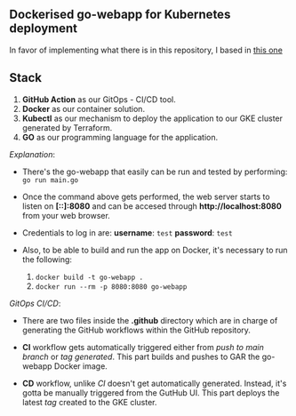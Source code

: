 ## Dockerised go-webapp for Kubernetes deployment

In favor of implementing what there is in this repository, I based in [this one](https://github.com/ybkuroki/go-webapp-sample)

## Stack

1. **GitHub Action** as our GitOps - CI/CD tool.
2. **Docker** as our container solution.
3. **Kubectl** as our mechanism to deploy the application to our GKE cluster generated by Terraform.
4. **GO** as our programming language for the application.


*Explanation*:

- There's the go-webapp that easily can be run and tested by performing:
                                  `go run main.go`
- Once the command above gets performed, the web server starts to listen on **[::]:8080** and can be accesed through **http://localhost:8080** from your web browser.

- Credentials to log in are:
    **username**: `test`
    **password**: `test`

- Also, to be able to build and run the app on Docker, it's necessary to run the following:
    1. `docker build -t go-webapp .`
    2. `docker run --rm -p 8080:8080 go-webapp`


*GitOps CI/CD*:

- There are two files inside the **.github** directory which are in charge of generating the GitHub workflows within the GitHub repository.

- **CI** workflow gets automatically triggered either from *push to main branch* or *tag generated*. This part builds and pushes to GAR the go-webapp Docker image.

- **CD** workflow, unlike *CI* doesn't get automatically generated. Instead, it's gotta be manually triggered from the GutHub UI. This part deploys the latest *tag* created to the GKE cluster.